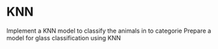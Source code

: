 # KNN
Implement a KNN model to classify the animals in to categorie
Prepare a model for glass classification using KNN
